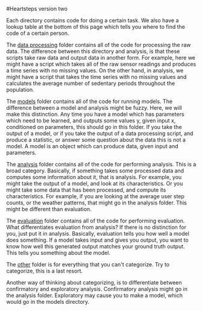 #Heartsteps version two


Each directory contains code for doing a certain task. We also have a lookup table at the bottom of this page which tells you where to find the code of a certain person. 


The [data processing](/data_processing) folder contains all of the code for processing the raw data. The difference between this directory and analysis, is that these scripts take raw data and output data in another form. For example, here we might have a script which takes all of the raw sensor readings and produces a time series with no missing values. On the other hand, in analysis, we might have a script that takes the time series with no missing values and calculates the average number of sedentary periods throughout the population. 
 
 
The [models](/models) folder contains all of the code for running models. The difference between a model and analysis might be fuzzy. Here, we will make this distinction. Any time you have a model which has parameters which need to be learned, and outputs some values y, given input x, conditioned on parameters, this should go in this folder. If you take the output of a model, or if you take the output of a data processing script, and produce a statistic, or answer some question about the data this is not a model. A model is an object which can produce data, given input and parameters. 


 
The [analysis](/analysis) folder contains all of the code for performing analysis. This is a broad category. Basically, if something takes some processed data and computes some information about it, that is analysis. For example, you might take the output of a model, and look at its characteristics. Or you might take some data that has been processed, and compute its characteristics. For example, if you are looking at the average user step counts, or the weather patterns, that might go in the analysis folder. This might be different than evaluation. 

The [evaluation](/evaluation) folder contains all of the code for performing evaluation. What differentiates evaluation from analysis? If there is no distinction for you, just put it in analysis. Basically, evaluation tells you how well a model does something. If a model takes input and gives you output, you want to know how well this generated output matches your ground truth output. This tells you something about the model. 


The [other](/other) folder is for everything that you can't categorize. Try to categorize, this is a last resort. 

Another way of thinking about categorizing, is to differentiate between confirmatory and exploratory analysis. Confirmatory analysis might go in the analysis folder. Exploratory may cause you to make a model, which would go in the models directory.  